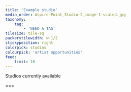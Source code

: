 ```yaml
---
title: 'Example studio'
media_order: Aspire-Point_Studio-2_image-1-scaled.jpg
taxonomy:
    tag:
        - 'NEED A TAG'
tilesize: tile-sq
packerytilewidth: w-1/2
stickyposition: right
colorpick: studios
colourpick: 'artist opportunities'
feed:
    limit: 10
---
```


Studios currently available


===

